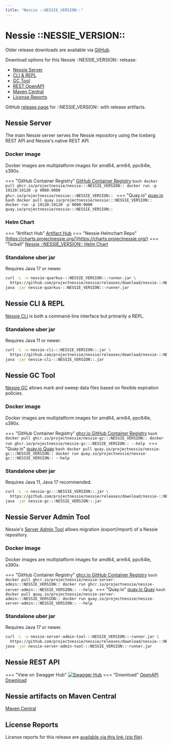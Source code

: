 ```yaml
---
title: "Nessie ::NESSIE_VERSION::"
---
```


# Nessie ::NESSIE_VERSION::

Older release downloads are available via [GitHub](https://github.com/projectnessie/nessie/releases).

Download options for this Nessie ::NESSIE_VERSION:: release:

* [Nessie Server](#nessie-server)
* [CLI & REPL](#nessie-cli--repl)
* [GC Tool](#nessie-gc-tool)
* [REST OpenAPI](#nessie-rest-api)
* [Maven Central](#nessie-artifacts-on-maven-central)
* [License Reports](#license-reports)

GitHub [release page](https://github.com/projectnessie/nessie/releases/tag/nessie-::NESSIE_VERSION::) for ::NESSIE_VERSION:: with release artifacts.

## Nessie Server

The main Nessie server serves the Nessie repository using the Iceberg REST API and Nessie's native REST API.

### Docker image

Docker images are multiplatform images for amd64, arm64, ppc64le, s390x.

=== "GitHub Container Registry"
    [GitHub Container Registry](https://ghcr.io/projectnessie/nessie)
    ```bash
    docker pull ghcr.io/projectnessie/nessie:::NESSIE_VERSION::
    docker run -p 19120:19120 -p 9000:9000 ghcr.io/projectnessie/nessie:::NESSIE_VERSION::
    ```
=== "Quay.io"
    [quay.io](https://quay.io/repository/projectnessie/nessie?tab=tags)
    ```bash
    docker pull quay.io/projectnessie/nessie:::NESSIE_VERSION::
    docker run -p 19120:19120 -p 9000:9000 quay.io/projectnessie/nessie:::NESSIE_VERSION::
    ```

### Helm Chart

=== "Artifact Hub"
    [Artifact Hub](https://artifacthub.io/packages/search?repo=nessie)
=== "Nessie Helmchart Repo"
    [https://charts.projectnessie.org/](https://charts.projectnessie.org/)
=== "Tarball"
    [Nessie ::NESSIE_VERSION:: Helm Chart](https://github.com/projectnessie/nessie/releases/download/nessie-::NESSIE_VERSION::/nessie-helm-::NESSIE_VERSION::.tgz)

### Standalone uber jar

Requires Java 17 or newer.

```bash
curl -L -o nessie-quarkus-::NESSIE_VERSION::-runner.jar \
  https://github.com/projectnessie/nessie/releases/download/nessie-::NESSIE_VERSION::/nessie-quarkus-::NESSIE_VERSION::-runner.jar
java -jar nessie-quarkus-::NESSIE_VERSION::-runner.jar
```

## Nessie CLI & REPL

[Nessie CLI](cli.md) is both a command-line interface but primarily a REPL.

### Standalone uber jar

Requires Java 11 or newer.

```bash
curl -L -o nessie-cli-::NESSIE_VERSION::.jar \
  https://github.com/projectnessie/nessie/releases/download/nessie-::NESSIE_VERSION::/nessie-cli-::NESSIE_VERSION::.jar
java -jar nessie-cli-::NESSIE_VERSION::.jar
```

## Nessie GC Tool

[Nessie GC](gc.md) allows mark and sweep data files based on flexible expiration policies.

### Docker image

Docker images are multiplatform images for amd64, arm64, ppc64le, s390x.

=== "GitHub Container Registry"
    [ghcr.io GitHub Container Registry](https://github.com/projectnessie/nessie/pkgs/container/nessie-gc)
    ```bash
    docker pull ghcr.io/projectnessie/nessie-gc:::NESSIE_VERSION::
    docker run ghcr.io/projectnessie/nessie-gc:::NESSIE_VERSION:: --help
    ```
=== "Quay.io"
    [quay.io Quay](https://quay.io/repository/projectnessie/nessie-gc?tab=tags)
    ```bash
    docker pull quay.io/projectnessie/nessie-gc:::NESSIE_VERSION::
    docker run quay.io/projectnessie/nessie-gc:::NESSIE_VERSION:: --help
    ```

### Standalone uber jar

Requires Java 11, Java 17 recommended.

```bash
curl -L -o nessie-gc-::NESSIE_VERSION::.jar \
  https://github.com/projectnessie/nessie/releases/download/nessie-::NESSIE_VERSION::/nessie-gc-::NESSIE_VERSION::.jar
java -jar nessie-gc-::NESSIE_VERSION::.jar
```

## Nessie Server Admin Tool

Nessie's [Server Admin Tool](export_import.md) allows migration (export/import) of a
Nessie repository.

### Docker image

Docker images are multiplatform images for amd64, arm64, ppc64le, s390x.

=== "GitHub Container Registry"
    [ghcr.io GitHub Container Registry](https://github.com/projectnessie/nessie/pkgs/container/nessie-server-admin)
    ```bash
    docker pull ghcr.io/projectnessie/nessie-server-admin:::NESSIE_VERSION::
    docker run ghcr.io/projectnessie/nessie-server-admin:::NESSIE_VERSION:: --help
    ```
=== "Quay.io"
    [quay.io Quay](https://quay.io/repository/projectnessie/nessie-server-admin?tab=tags)
    ```bash
    docker pull quay.io/projectnessie/nessie-server-admin:::NESSIE_VERSION::
    docker run quay.io/projectnessie/nessie-server-admin:::NESSIE_VERSION:: --help
    ```

### Standalone uber jar

Requires Java 17 or newer.

```bash
curl -L -o nessie-server-admin-tool-::NESSIE_VERSION::-runner.jar \
  https://github.com/projectnessie/nessie/releases/download/nessie-::NESSIE_VERSION::/nessie-server-admin-tool-::NESSIE_VERSION::-runner.jar
java -jar nessie-server-admin-tool-::NESSIE_VERSION::-runner.jar
```

## Nessie REST API

=== "View on Swagger Hub"
    [![Swagger Hub](https://img.shields.io/badge/swagger%20hub-nessie-3f6ec6?style=for-the-badge&logo=swagger&link=https%3A%2F%2Fapp.swaggerhub.com%2Fapis%2Fprojectnessie%2Fnessie)](https://app.swaggerhub.com/apis/projectnessie/nessie/::NESSIE_VERSION::)
=== "Download"
    [OpenAPI Download](https://github.com/projectnessie/nessie/releases/download/nessie-::NESSIE_VERSION::/nessie-openapi-::NESSIE_VERSION::.yaml)

## Nessie artifacts on Maven Central

[Maven Central](https://search.maven.org/artifact/org.projectnessie.nessie/nessie)

## License Reports

License reports for this release are [available via this link (zip file)](https://github.com/projectnessie/nessie/releases/download/nessie-::NESSIE_VERSION::/nessie-aggregated-license-report-::NESSIE_VERSION::.zip).
